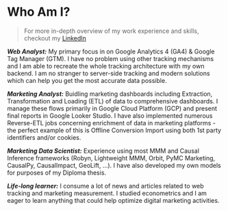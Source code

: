 <script lang="ts">
    import { socials } from '$lib/config'
</script>

# Who Am I?

> For more in-depth overview of my work experience and skills, checkout my [LinkedIn](socials.linkedin)

**_Web Analyst:_** My primary focus in on Google Analytics 4 (GA4) & Google Tag Manager (GTM). I have no problem using other tracking mechanisms and I am able to recreate the whole tracking architecture with my own backend. I am no stranger to server-side tracking and modern solutions which can help you get the most accurate data possible. 

**_Marketing Analyst:_** Buidling marketing dashboards including Extraction, Transformation and Loading (ETL) of data to comprehensive dashboards. I manage these flows primarily in Google Cloud Platform (GCP) and present final reports in Google Looker Studio. I have also implemented numerous Reverse-ETL jobs concerning enrichment of data in marketing platforms - the perfect example of this is Offline Conversion Import using both 1st party identifiers and/or cookies.

**_Marketing Data Scientist:_** Experience using most MMM and Causal Inference frameworks (Robyn, Lightweight MMM, Orbit, PyMC Marketing, CausalPy, CausalImpact, GeoLift, ...). I have also developed my own models for purposes of my Diploma thesis.

**_Life-long learner:_** I consume a lot of news and articles related to web tracking and marketing measurement. I studied econometrics and I am eager to learn anything that could help optimize digital marketing activities. 